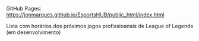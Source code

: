 GitHub Pages: https://jonmarques.github.io/EsportsHUB/public_html/index.html

Lista com horários dos próximos jogos profissioanais de League of Legends (em desenvolvimento)
